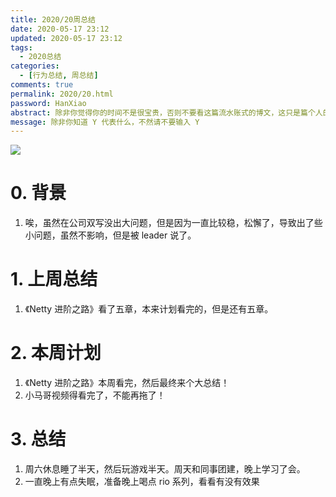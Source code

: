 ```yaml
---
title: 2020/20周总结
date: 2020-05-17 23:12
updated: 2020-05-17 23:12
tags:
  - 2020总结
categories: 
  - [行为总结, 周总结]
comments: true
permalink: 2020/20.html  
password: HanXiao
abstract: 除非你觉得你的时间不是很宝贵，否则不要看这篇流水账式的博文，这只是篇个人的工作的学习一个总结而已，没有包含任何的技术细节
message: 除非你知道 Y 代表什么，不然请不要输入 Y
---
```


![][0]  

# 0. 背景

1. 唉，虽然在公司双写没出大问题，但是因为一直比较稳，松懈了，导致出了些小问题，虽然不影响，但是被 leader 说了。

<!--more-->

# 1. 上周总结

1. 《Netty 进阶之路》看了五章，本来计划看完的，但是还有五章。

# 2. 本周计划

1. 《Netty 进阶之路》本周看完，然后最终来个大总结！
2. 小马哥视频得看完了，不能再拖了！

# 3. 总结

1. 周六休息睡了半天，然后玩游戏半天。周天和同事团建，晚上学习了会。
2. 一直晚上有点失眠，准备晚上喝点 rio 系列，看看有没有效果

[0]: https://leran2deeplearnjavawebtech.oss-cn-beijing.aliyuncs.com/background/2020-05-17%E4%BA%91%E4%B8%8A%E8%8D%89%E5%8E%9F.jpg